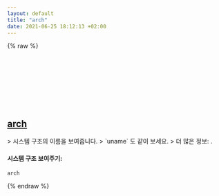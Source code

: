```yaml
---
layout: default
title: "arch"
date: 2021-06-25 18:12:13 +02:00
---
```

{% raw %}
<h2 id="arch">
  <a href="/ko/common/arch.html">arch</a> <a href="#arch"><svg class="icon">
    <use href="/assets/images/unicode_sprite.svg#link" />
  </svg></a>
</h2>
> 시스템 구조의 이름을 보여줍니다.
> `uname` 도 같이 보세요.
> 더 많은 정보: <https://www.gnu.org/software/coreutils/arch>.

#### 시스템 구조 보여주기:
```shell
arch
```
{% endraw %}